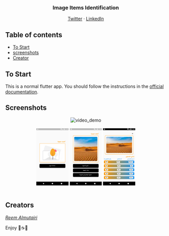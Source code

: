 <p align="center">
  
<!--   <img src="assets/logo.png" alt="Logo" width=72 height=72> -->
  
  <h3 align="center">Image Items Identification</h3>

  <p align="center">
<!--     project to help Dash (the mascot of Flutter framework) in creating and sharing invitations with her friends :purple_heart:.
    <br>
    <b>Contains</b>: converting widgets to an image with high resolution, besides localisation with two languages supported (Arabic & English).
    <br>
    <b>Uses</b>: Riverpod as a state management solution.
    <br>
    <em>(Submited as a part of Flutter Festival Challenge in KSA)</em>
    <br> -->
    <a href="https://twitter.com/ReemNawaf">Twitter</a>
    ·
    <a href="https://www.linkedin.com/in/reemnawaf/">LinkedIn</a>
  </p>
</p>


## Table of contents
- [To Start](#to-start)
- [screenshots](#screenshots)
- [Creator](#creators)

## To Start
This is a normal flutter app. You should follow the instructions in the [official documentation](https://flutter.io/docs/get-started/install).


## Screenshots
<div align="center">
  <div class="row">
    <img src="assets/demo/demo.mp4" alt="video_demo" style="width:20%">
  </div>
  <br>
  <div class="row">
    <img src="assets/demo/0.png" alt="Screenshot_0" style="width:20%">
    <img src="assets/demo/1.png" alt="Screenshot_1" style="width:20%">
    <img src="assets/demo/2.png" alt="Screenshot_2" style="width:20%">
  </div>
  <br>
</div>

## Creators
<a href="https://github.com/ReemNawaf">*Reem Almutairi*</a>

Enjoy :white_heart:☕:brain:

